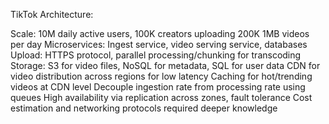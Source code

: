TikTok Architecture:

Scale: 10M daily active users, 100K creators uploading 200K 1MB videos per day
Microservices: Ingest service, video serving service, databases
Upload: HTTPS protocol, parallel processing/chunking for transcoding
Storage: S3 for video files, NoSQL for metadata, SQL for user data
CDN for video distribution across regions for low latency
Caching for hot/trending videos at CDN level
Decouple ingestion rate from processing rate using queues
High availability via replication across zones, fault tolerance
Cost estimation and networking protocols required deeper knowledge